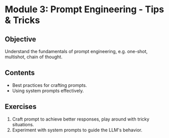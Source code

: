 # Module 3: Prompt Engineering - Tips & Tricks

## Objective
Understand the fundamentals of prompt engineering, e.g. one-shot, multishot, chain of thought.

## Contents
- Best practices for crafting prompts.
- Using system prompts effectively.

## Exercises
1. Craft prompt to achieve better responses, play around with tricky situations.
2. Experiment with system prompts to guide the LLM's behavior.
